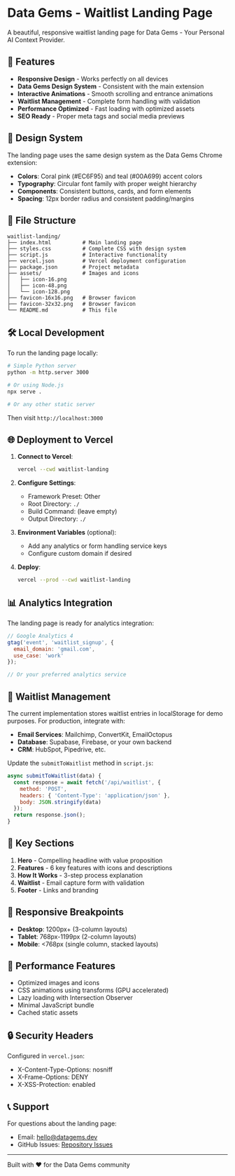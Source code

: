 # Data Gems - Waitlist Landing Page

A beautiful, responsive waitlist landing page for Data Gems - Your Personal AI Context Provider.

## 🚀 Features

- **Responsive Design** - Works perfectly on all devices
- **Data Gems Design System** - Consistent with the main extension
- **Interactive Animations** - Smooth scrolling and entrance animations
- **Waitlist Management** - Complete form handling with validation
- **Performance Optimized** - Fast loading with optimized assets
- **SEO Ready** - Proper meta tags and social media previews

## 🎨 Design System

The landing page uses the same design system as the Data Gems Chrome extension:

- **Colors**: Coral pink (#EC6F95) and teal (#00A699) accent colors
- **Typography**: Circular font family with proper weight hierarchy
- **Components**: Consistent buttons, cards, and form elements
- **Spacing**: 12px border radius and consistent padding/margins

## 📁 File Structure

```
waitlist-landing/
├── index.html          # Main landing page
├── styles.css          # Complete CSS with design system
├── script.js           # Interactive functionality
├── vercel.json         # Vercel deployment configuration
├── package.json        # Project metadata
├── assets/             # Images and icons
│   ├── icon-16.png
│   ├── icon-48.png
│   └── icon-128.png
├── favicon-16x16.png   # Browser favicon
├── favicon-32x32.png   # Browser favicon
└── README.md           # This file
```

## 🛠 Local Development

To run the landing page locally:

```bash
# Simple Python server
python -m http.server 3000

# Or using Node.js
npx serve .

# Or any other static server
```

Then visit `http://localhost:3000`

## 🌐 Deployment to Vercel

1. **Connect to Vercel**:
   ```bash
   vercel --cwd waitlist-landing
   ```

2. **Configure Settings**:
   - Framework Preset: Other
   - Root Directory: `./`
   - Build Command: (leave empty)
   - Output Directory: `./`

3. **Environment Variables** (optional):
   - Add any analytics or form handling service keys
   - Configure custom domain if desired

4. **Deploy**:
   ```bash
   vercel --prod --cwd waitlist-landing
   ```

## 📊 Analytics Integration

The landing page is ready for analytics integration:

```javascript
// Google Analytics 4
gtag('event', 'waitlist_signup', {
  email_domain: 'gmail.com',
  use_case: 'work'
});

// Or your preferred analytics service
```

## 📝 Waitlist Management

The current implementation stores waitlist entries in localStorage for demo purposes. For production, integrate with:

- **Email Services**: Mailchimp, ConvertKit, EmailOctopus
- **Database**: Supabase, Firebase, or your own backend
- **CRM**: HubSpot, Pipedrive, etc.

Update the `submitToWaitlist` method in `script.js`:

```javascript
async submitToWaitlist(data) {
  const response = await fetch('/api/waitlist', {
    method: 'POST',
    headers: { 'Content-Type': 'application/json' },
    body: JSON.stringify(data)
  });
  return response.json();
}
```

## 🎯 Key Sections

1. **Hero** - Compelling headline with value proposition
2. **Features** - 6 key features with icons and descriptions
3. **How It Works** - 3-step process explanation
4. **Waitlist** - Email capture form with validation
5. **Footer** - Links and branding

## 📱 Responsive Breakpoints

- **Desktop**: 1200px+ (3-column layouts)
- **Tablet**: 768px-1199px (2-column layouts)
- **Mobile**: <768px (single column, stacked layouts)

## 🚀 Performance Features

- Optimized images and icons
- CSS animations using transforms (GPU accelerated)
- Lazy loading with Intersection Observer
- Minimal JavaScript bundle
- Cached static assets

## 🔒 Security Headers

Configured in `vercel.json`:
- X-Content-Type-Options: nosniff
- X-Frame-Options: DENY
- X-XSS-Protection: enabled

## 📞 Support

For questions about the landing page:
- Email: hello@datagems.dev
- GitHub Issues: [Repository Issues](https://github.com/n3rdstyle/data-gems/issues)

---

Built with ❤️ for the Data Gems community